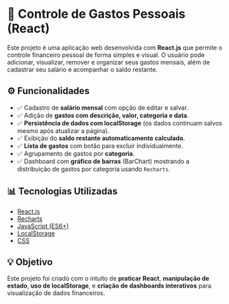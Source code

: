# 💼 Controle de Gastos Pessoais (React)

Este projeto é uma aplicação web desenvolvida com **React.js** que permite o controle financeiro pessoal de forma simples e visual. O usuário pode adicionar, visualizar, remover e organizar seus gastos mensais, além de cadastrar seu salário e acompanhar o saldo restante.

## ⚙️ Funcionalidades

- ✅ Cadastro de **salário mensal** com opção de editar e salvar.
- ✅ Adição de **gastos com descrição, valor, categoria e data**.
- ✅ **Persistência de dados com localStorage** (os dados continuam salvos mesmo após atualizar a página).
- ✅ Exibição do **saldo restante automaticamente calculado**.
- ✅ **Lista de gastos** com botão para excluir individualmente.
- ✅ Agrupamento de gastos por **categoria**.
- ✅ Dashboard com **gráfico de barras** (BarChart) mostrando a distribuição de gastos por categoria usando `Recharts`.

## 📊 Tecnologias Utilizadas

- [React.js](https://reactjs.org/)
- [Recharts](https://recharts.org/en-US/)
- [JavaScript (ES6+)](https://developer.mozilla.org/pt-BR/docs/Web/JavaScript)
- [LocalStorage](https://developer.mozilla.org/pt-BR/docs/Web/API/Window/localStorage)
- [CSS](https://developer.mozilla.org/pt-BR/docs/Web/CSS)

## 💡 Objetivo

Este projeto foi criado com o intuito de **praticar React**, **manipulação de estado**, **uso de localStorage**, e **criação de dashboards interativos** para visualização de dados financeiros.

